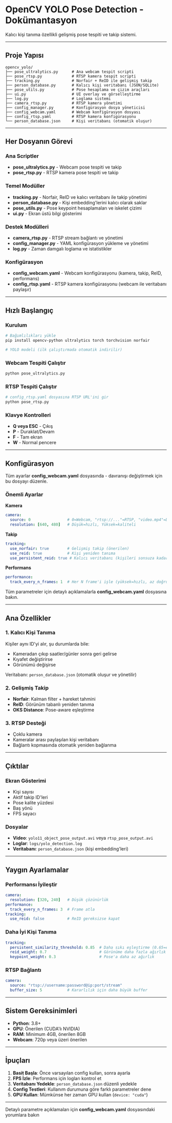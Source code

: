 # OpenCV YOLO Pose Detection - Dokümantasyon

Kalıcı kişi tanıma özellikli gelişmiş pose tespiti ve takip sistemi.

---

## Proje Yapısı

```
opencv_yolo/
├── pose_ultralytics.py      # Ana webcam tespit scripti
├── pose_rtsp.py             # RTSP kamera tespit scripti
├── tracking.py              # Norfair + ReID ile gelişmiş takip
├── person_database.py       # Kalıcı kişi veritabanı (JSON/SQLite)
├── pose_utils.py            # Pose hesaplama ve çizim araçları
├── ui.py                    # UI overlay ve görselleştirme
├── log.py                   # Loglama sistemi
├── camera_rtsp.py           # RTSP kamera yönetimi
├── config_manager.py        # Konfigürasyon dosya yöneticisi
├── config_webcam.yaml       # Webcam konfigürasyon dosyası
├── config_rtsp.yaml         # RTSP kamera konfigürasyonu
└── person_database.json     # Kişi veritabanı (otomatik oluşur)
```

---

## Her Dosyanın Görevi

### Ana Scriptler
- **pose_ultralytics.py** - Webcam pose tespiti ve takip
- **pose_rtsp.py** - RTSP kamera pose tespiti ve takip

### Temel Modüller
- **tracking.py** - Norfair, ReID ve kalıcı veritabanı ile takip yönetimi
- **person_database.py** - Kişi embedding'lerini kalıcı olarak saklar
- **pose_utils.py** - Pose keypoint hesaplamaları ve iskelet çizimi
- **ui.py** - Ekran üstü bilgi gösterimi

### Destek Modülleri
- **camera_rtsp.py** - RTSP stream bağlantı ve yönetimi
- **config_manager.py** - YAML konfigürasyon yükleme ve yönetimi
- **log.py** - Zaman damgalı loglama ve istatistikler

### Konfigürasyon
- **config_webcam.yaml** - Webcam konfigürasyonu (kamera, takip, ReID, performans)
- **config_rtsp.yaml** - RTSP kamera konfigürasyonu (webcam ile veritabanı paylaşır)

---

## Hızlı Başlangıç

### Kurulum
```bash
# Bağımlılıkları yükle
pip install opencv-python ultralytics torch torchvision norfair

# YOLO modeli (ilk çalıştırmada otomatik indirilir)
```

### Webcam Tespiti Çalıştır
```bash
python pose_ultralytics.py
```

### RTSP Tespiti Çalıştır
```bash
# config_rtsp.yaml dosyasına RTSP URL'ini gir
python pose_rtsp.py
```

### Klavye Kontrolleri
- **Q veya ESC** - Çıkış
- **P** - Duraklat/Devam
- **F** - Tam ekran
- **W** - Normal pencere

---

## Konfigürasyon

Tüm ayarlar **config_webcam.yaml** dosyasında - davranışı değiştirmek için bu dosyayı düzenle.

### Önemli Ayarlar

**Kamera**
```yaml
camera:
  source: 0                # 0=Webcam, "rtsp://..."=RTSP, "video.mp4"=Dosya
  resolution: [640, 480]   # Düşük=hızlı, Yüksek=kaliteli
```

**Takip**
```yaml
tracking:
  use_norfair: true        # Gelişmiş takip (önerilen)
  use_reid: true           # Kişi yeniden tanıma
  use_persistent_reid: true # Kalıcı veritabanı (kişileri sonsuza kadar tanı)
```

**Performans**
```yaml
performance:
  track_every_n_frames: 1  # Her N frame'i işle (yüksek=hızlı, az doğru)
```

Tüm parametreler için detaylı açıklamalarla **config_webcam.yaml** dosyasına bakın.

---

## Ana Özellikler

### 1. Kalıcı Kişi Tanıma
Kişiler aynı ID'yi alır, şu durumlarda bile:
- Kameradan çıkıp saatler/günler sonra geri gelirse
- Kıyafet değiştirirse
- Görünümü değişirse

Veritabanı: `person_database.json` (otomatik oluşur ve yönetilir)

### 2. Gelişmiş Takip
- **Norfair**: Kalman filter + hareket tahmini
- **ReID**: Görünüm tabanlı yeniden tanıma
- **OKS Distance**: Pose-aware eşleştirme

### 3. RTSP Desteği
- Çoklu kamera
- Kameralar arası paylaşılan kişi veritabanı
- Bağlantı kopmasında otomatik yeniden bağlanma

---

## Çıktılar

### Ekran Gösterimi
- Kişi sayısı
- Aktif takip ID'leri
- Pose kalite yüzdesi
- Baş yönü
- FPS sayacı

### Dosyalar
- **Video**: `yolo11_object_pose_output.avi` veya `rtsp_pose_output.avi`
- **Loglar**: `logs/yolo_detection.log`
- **Veritabanı**: `person_database.json` (kişi embedding'leri)

---

## Yaygın Ayarlamalar

### Performansı İyileştir
```yaml
camera:
  resolution: [320, 240]   # Düşük çözünürlük
performance:
  track_every_n_frames: 3  # Frame atla
tracking:
  use_reid: false          # ReID gereksizse kapat
```

### Daha İyi Kişi Tanıma
```yaml
tracking:
  persistent_similarity_threshold: 0.85  # Daha sıkı eşleştirme (0.65=esnek, 0.85=sıkı)
  reid_weight: 0.7                       # Görünüme daha fazla ağırlık
  keypoint_weight: 0.3                   # Pose'a daha az ağırlık
```

### RTSP Bağlantı
```yaml
camera:
  source: "rtsp://username:password@ip:port/stream"
  buffer_size: 5           # Kararlılık için daha büyük buffer
```

---

## Sistem Gereksinimleri

- **Python**: 3.8+
- **GPU**: Önerilen (CUDA'lı NVIDIA)
- **RAM**: Minimum 4GB, önerilen 8GB
- **Webcam**: 720p veya üzeri önerilen

---

## İpuçları

1. **Basit Başla**: Önce varsayılan config kullan, sonra ayarla
2. **FPS İzle**: Performans için logları kontrol et
3. **Veritabanı Yedekle**: `person_database.json` düzenli yedekle
4. **Config Testleri**: Kullanım durumuna göre farklı parametreler dene
5. **GPU Kullan**: Mümkünse her zaman GPU kullan (`device: "cuda"`)

---

Detaylı parametre açıklamaları için **config_webcam.yaml** dosyasındaki yorumlara bakın